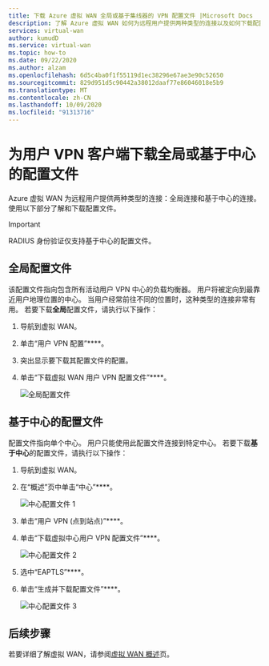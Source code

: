 ```yaml
---
title: 下载 Azure 虚拟 WAN 全局或基于集线器的 VPN 配置文件 |Microsoft Docs
description: 了解 Azure 虚拟 WAN 如何为远程用户提供两种类型的连接以及如何下载配置文件。
services: virtual-wan
author: kumudD
ms.service: virtual-wan
ms.topic: how-to
ms.date: 09/22/2020
ms.author: alzam
ms.openlocfilehash: 6d5c4ba0f1f55119d1ec38296e67ae3e90c52650
ms.sourcegitcommit: 829d951d5c90442a38012daaf77e86046018e5b9
ms.translationtype: MT
ms.contentlocale: zh-CN
ms.lasthandoff: 10/09/2020
ms.locfileid: "91313716"
---
```

# <a name="download-a-global-or-hub-based-profile-for-user-vpn-clients"></a>为用户 VPN 客户端下载全局或基于中心的配置文件

Azure 虚拟 WAN 为远程用户提供两种类型的连接：全局连接和基于中心的连接。 使用以下部分了解和下载配置文件。 

> [!IMPORTANT]
> RADIUS 身份验证仅支持基于中心的配置文件。

## <a name="global-profile"></a>全局配置文件

该配置文件指向包含所有活动用户 VPN 中心的负载均衡器。 用户将被定向到最靠近用户地理位置的中心。 当用户经常前往不同的位置时，这种类型的连接非常有用。 若要下载**全局**配置文件，请执行以下操作：

1. 导航到虚拟 WAN。
2. 单击“用户 VPN 配置”****。
3. 突出显示要下载其配置文件的配置。
4. 单击“下载虚拟 WAN 用户 VPN 配置文件”****。

   ![全局配置文件](./media/global-hub-profile/global1.png)

## <a name="hub-based-profile"></a>基于中心的配置文件

配置文件指向单个中心。 用户只能使用此配置文件连接到特定中心。 若要下载**基于中心**的配置文件，请执行以下操作：

1. 导航到虚拟 WAN。
2. 在“概述”页中单击“中心”****。

    ![中心配置文件 1](./media/global-hub-profile/hub1.png)
3. 单击“用户 VPN (点到站点)”****。
4. 单击“下载虚拟中心用户 VPN 配置文件”****。

   ![中心配置文件 2](./media/global-hub-profile/hub2.png)
5. 选中“EAPTLS”****。
6. 单击“生成并下载配置文件”****。

   ![中心配置文件 3](./media/global-hub-profile/download.png)

## <a name="next-steps"></a>后续步骤

若要详细了解虚拟 WAN，请参阅[虚拟 WAN 概述](virtual-wan-about.md)页。
